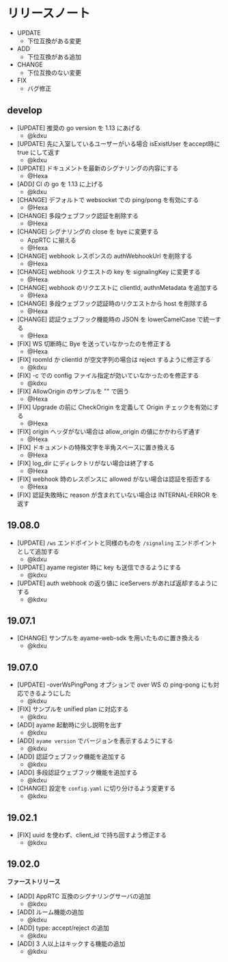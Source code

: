 # リリースノート

- UPDATE
    - 下位互換がある変更
- ADD
    - 下位互換がある追加
- CHANGE
    - 下位互換のない変更
- FIX
    - バグ修正


## develop

- [UPDATE] 推奨の go version を 1.13 にあげる
    - @kdxu 
- [UPDATE] 先に入室しているユーザーがいる場合 isExistUser をaccept時にtrue にして返す
    - @kdxu 
- [UPDATE] ドキュメントを最新のシグナリングの内容にする
    - @Hexa
- [ADD] CI の go を 1.13 に上げる
    - @kdxu 
- [CHANGE] デフォルトで websocket での ping/pong を有効にする
    - @Hexa
- [CHANGE] 多段ウェブフック認証を削除する
    - @Hexa
- [CHANGE] シグナリングの close を bye に変更する
    - AppRTC に揃える
    - @Hexa
- [CHANGE] webhook レスポンスの authWebhookUrl を削除する
    - @Hexa
- [CHANGE] webhook リクエストの key を signalingKey に変更する
    - @Hexa
- [CHANGE] webhook のリクエストに clientId, authnMetadata を追加する
    - @Hexa
- [CHANGE] 多段ウェブフック認証時のリクエストから host を削除する
    - @Hexa
- [CHANGE] 認証ウェブフック機能時の JSON を lowerCamelCase で統一する
    - @Hexa
- [FIX] WS 切断時に Bye を送っていなかったのを修正する
    - @Hexa
- [FIX] roomId か clientId が空文字列の場合は reject するように修正する
    - @kdxu 
- [FIX] -c での config ファイル指定が効いていなかったのを修正する
    - @kdxu 
- [FIX] AllowOrigin のサンプルを "" で囲う
    - @Hexa
- [FIX] Upgrade の前に CheckOrigin を定義して Origin チェックを有効にする
    - @Hexa
- [FIX] origin ヘッダがない場合は allow_origin の値にかかわらず通す
    - @Hexa
- [FIX] ドキュメントの特殊文字を半角スペースに置き換える
    - @Hexa
- [FIX] log_dir にディレクトリがない場合は終了する
    - @Hexa
- [FIX] webhook 時のレスポンスに allowed がない場合は認証を拒否する
    - @Hexa
- [FIX] 認証失敗時に reason が含まれていない場合は INTERNAL-ERROR を返す

## 19.08.0

- [UPDATE] `/ws` エンドポイントと同様のものを `/signaling` エンドポイントとして追加する
    - @kdxu 
- [UPDATE] ayame register 時に key も送信できるようにする
    - @kdxu 
- [UPDATE] auth webhook の返り値に iceServers があれば返却するようにする
    - @kdxu 

## 19.07.1

- [CHANGE] サンプルを ayame-web-sdk を用いたものに置き換える
    - @kdxu 

## 19.07.0

- [UPDATE] -overWsPingPong オプションで over WS の ping-pong にも対応できるようにした
    - @kdxu 
- [FIX] サンプルを unified plan に対応する
    - @kdxu 
- [ADD] ayame 起動時に少し説明を出す
    - @kdxu 
- [ADD] `ayame version` でバージョンを表示するようにする
    - @kdxu 
- [ADD] 認証ウェブフック機能を追加する
    - @kdxu 
- [ADD] 多段認証ウェブフック機能を追加する
    - @kdxu 
- [CHANGE] 設定を `config.yaml` に切り分けるよう変更する
    - @kdxu 

## 19.02.1

- [FIX] uuid を使わず、client_id で持ち回すよう修正する
    - @kdxu 

## 19.02.0

**ファーストリリース**

- [ADD] AppRTC 互換のシグナリングサーバの追加
    - @kdxu 
- [ADD] ルーム機能の追加
    - @kdxu 
- [ADD] type: accept/reject の追加
    - @kdxu 
- [ADD] 3 人以上はキックする機能の追加
    - @kdxu 
